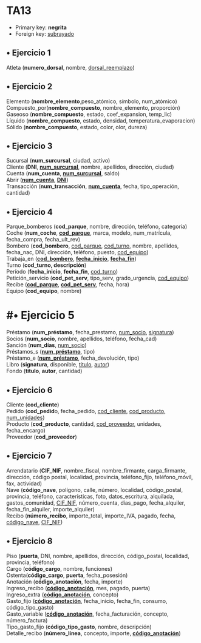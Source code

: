 # TA13

-	Primary key: <b>negrita</b>
-	Foreign key: <ins>subrayado</ins>

## •	Ejercicio 1<br/>
Atleta (<b>numero_dorsal</b>, nombre, <u>dorsal_reemplazo</u>)<br/>

## •	Ejercicio 2<br/>
Elemento (<b>nombre_elemento</b>¸peso_atómico, símbolo, num_atómico)<br/>
Compuesto_por(<b>nombre_compuesto</b>, nombre_elemento, proporción)<br/>
Gaseoso (<b>nombre_compuesto</b>, estado, coef_expansion, temp_lic)<br/>
Líquido (<b>nombre_compuesto</b>, estado, densidad, temperatura_evaporacion)<br/>
Sólido (<b>nombre_compuesto</b>, estado, color, olor, dureza)<br/>

## •	Ejercicio 3<br/>
Sucursal (<b>num_surcursal</b>, ciudad, activo)<br/>
Cliente (<b>DNI</b>, <b><u>num_surcursal</u></b>, nombre, apellidos, dirección, ciudad)<br/>
Cuenta (<b>num_cuenta</b>, <b><u>num_surcursal</u></b>, saldo)<br/>
Abrir (<b><u>num_cuenta</u></b>, <b><u>DNI</u></b>)<br/>
Transacción (<b>num_transacción</b>, <b><u>num_cuenta</u></b>, fecha, tipo_operación, cantidad)<br/>

## •	Ejercicio 4<br/>
Parque_bomberos (<b>cod_parque</b>, nombre, dirección, teléfono, categoría)<br/>
Coche (<b>num_coche</b>, <b><u>cod_parque</u></b>, marca, modelo, num_matrícula, fecha_compra, fecha_ult_rev)<br/>
Bombero (<b>cod_bombero</b>, <u>cod_parque</u>, <u>cod_turno</u>, nombre, apellidos, fecha_nac, DNI, dirección, teléfono, puesto, <u>cod_equipo</u>)<br/>
Trabaja_en (<b><u>cod_bombero</u></b>, <b><u>fecha_inicio</u></b>, <b><u>fecha_fin</u></b>)<br/>
Turno (<b>cod_turno, descripción</b>)<br/>
Período (<b>fecha_inicio</b>, <b>fecha_fin</b>, <u>cod_turno</u>)<br/>
Petición_servicio (<b>cod_pet_serv</b>, tipo_serv, grado_urgencia, <u>cod_equipo</u>)<br/>
Recibe (<b><u>cod_parque</u></b>, <b><u>cod_pet_serv</u></b>, fecha, hora)<br/>
Equipo (<b>cod_equipo</b>, nombre)<br/>

# #•	Ejercicio 5<br/>
Préstamo (<b>num_préstamo</b>, fecha_prestamo, <u>num_socio</u>, <u>signatura</u>)<br/>
Socios (<b>num_socio</b>, nombre, apellidos, teléfono, fecha_cad)<br/>
Sanción (<b>num_días</b>, <u>num_socio</u>)<br/>
Préstamos_s (<b><u>num_préstamo</u></b>, tipo)<br/>
Préstamo_e (<b><u>num_préstamo</u></b>, fecha_devolución, tipo)<br/>
Libro (<b>signatura</b>, disponible, <u>titulo</u>, <u>autor</u>)<br/>
Fondo (<b>titulo</b>, <b>autor</b>, cantidad)	<br/>

## •	Ejercicio 6 <br/>
Cliente (<b>cod_cliente</b>)<br/>
Pedido (<b>cod_pedid</b>o, fecha_pedido, <u>cod_cliente</u>, <u>cod_producto, num_unidades</u>)<br/>
Producto (<b>cod_producto</b>, cantidad, <u>cod_proveedor</u>, unidades, fecha_encargo)<br/>
Proveedor (<b>cod_proveedor</b>)<br/>

## •	Ejercicio 7<br/>
Arrendatario (<b>CIF_NIF</b>, nombre_fiscal, nombre_firmante, carga_firmante, dirección, código postal, localidad, provincia, teléfono_fijo, teléfono_móvil, fax, actividad)<br/>
Nave (<b>código_nave</b>, polígono, calle, número, localidad, código_postal, provincia, teléfono, características, foto, datos_escritura, alquilada, gastos_comunidad, <u>CIF_NIF</u>, número_cuenta, días_pago, fecha_alquiler, fecha_fin_alquiler, importe_alquiler)<br/>
Recibo (<b>número_recibo</b>, importe_total, importe_IVA, pagado, fecha, <u>código_nave</u>, <u>CIF_NIF</u>)<br/>

## •	Ejercicio 8<br/>
Piso (<b>puerta</b>, DNI, nombre, apellidos, dirección, código_postal, localidad, provincia, teléfono)<br/>
Cargo (<b>código_cargo</b>, nombre, funciones)<br/>
Ostenta(<b>código_cargo</b>, <b>puerta</b>, fecha_posesión)<br/>
Anotación (<b>código_anotación</b>, fecha, importe)<br/>
Ingreso_recibo (<b><u>código_anotación</u></b>, mes, pagado, puerta)<br/>
Ingreso_extra (<b><u>código_anotación</u></b>, concepto)<br/>
Gasto_fijo (<b><u>código_anotación</u></b>, fecha_inicio, fecha_fin, consumo, código_tipo_gasto)<br/>
Gasto_variable (<b><u>código_anotación</u></b>, fecha_facturación, concepto, número_factura)<br/>
Tipo_gasto_fijo (<b>código_tipo_gasto</b>, nombre, descripción)<br/>
Detalle_recibo (<b>número_línea</b>, concepto, importe, <b><u>código_anotación</u></b>)<br/>
